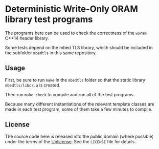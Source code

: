 Deterministic Write-Only ORAM library test programs
===================================================

The programs here can be used to check the correctness
of the `woram` C++14 header library.

Some tests depend on the mbed TLS library, which should
be included in the subfolder `mbedtls` in this same repository.

Usage
-----

First, be sure to run `make` in the `mbedtls` folder so that
the static library `mbedtls/libcr.a` is created.

Then run `make check` to compile and run all of the test
programs.

Because many different instantiations of the relevant template classes
are made in each test program, some of them take a few minutes to
compile.

License
-------

The source code here is released into the public domain (where
possible) under the terms of the [Unlicense](http://unlicense.org/).
See the `LICENSE` file for details.
